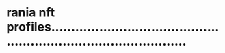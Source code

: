 # rania nft profiles.......................................................................................


